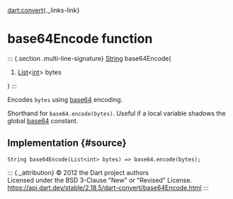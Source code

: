[dart:convert](../dart-convert/dart-convert-library){._links-link}

base64Encode function
=====================

::: {.section .multi-line-signature}
[String](../dart-core/string-class) base64Encode(

1.  [List](../dart-core/list-class)\<[int](../dart-core/int-class)\>
    bytes

)
:::

Encodes `bytes` using [base64](https://tools.ietf.org/html/rfc4648)
encoding.

Shorthand for `base64.encode(bytes)`. Useful if a local variable shadows
the global [base64](base64-constant) constant.

Implementation {#source}
--------------

``` {.language-dart data-language="dart"}
String base64Encode(List<int> bytes) => base64.encode(bytes);
```

::: {._attribution}
© 2012 the Dart project authors\
Licensed under the BSD 3-Clause \"New\" or \"Revised\" License.\
<https://api.dart.dev/stable/2.18.5/dart-convert/base64Encode.html>
:::
